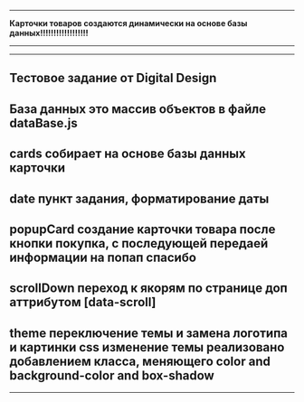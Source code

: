 --------------------------------------------------------------------------------------------
**Карточки товаров создаются динамически на основе базы данных!!!!!!!!!!!!!!!!!!**

--------------------------------------------------------------------------------------------



--------------------------------------------------------------------------------------------
Тестовое задание от Digital Design
--------------------------------------------------------------------------------------------
База данных это массив объектов в файле dataBase.js
--------------------------------------------------------------------------------------------
cards собирает на основе базы данных карточки
--------------------------------------------------------------------------------------------
date пункт задания, форматирование даты
--------------------------------------------------------------------------------------------
popupCard создание карточки товара после кнопки покупка, с последующей передаей информации на попап спасибо
--------------------------------------------------------------------------------------------
scrollDown переход к якорям по странице доп аттрибутом [data-scroll]
--------------------------------------------------------------------------------------------
theme переключение темы и замена логотипа и картинки
css изменение темы реализовано добавлением класса, меняющего color and background-color and box-shadow
--------------------------------------------------------------------------------------------




--------------------------------------------------------------------------------------------

